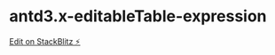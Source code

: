 # antd3.x-editableTable-expression

[Edit on StackBlitz ⚡️](https://stackblitz.com/edit/react-hpbrcz)